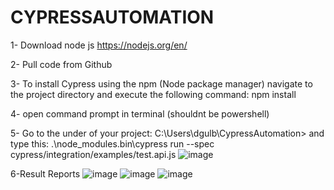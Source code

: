 # CYPRESSAUTOMATION

1- Download node js https://nodejs.org/en/

2- Pull code from Github


3- To install Cypress using the npm (Node package manager) navigate to the project directory and execute the following command:
npm install

4- open command prompt in terminal (shouldnt be powershell)

5- Go to the under of your project: C:\Users\dgulb\CypressAutomation>  and type this: .\node_modules\.bin\cypress run --spec cypress/integration/examples/test.api.js
![image](https://user-images.githubusercontent.com/62015829/138849042-2e8cf77f-aa01-4d66-87d9-5ebbf8e9bb97.png)


6-Result Reports
![image](https://user-images.githubusercontent.com/62015829/138849143-b0bac9b7-9428-497c-949a-b0b8fe2ddaa8.png)
![image](https://user-images.githubusercontent.com/62015829/138849263-9e025f02-5f36-4f1f-8fed-2e7f9eec5b27.png)
![image](https://user-images.githubusercontent.com/62015829/138849315-40c14842-2dbb-4bdc-b3f9-aeaa5a716f6f.png)





